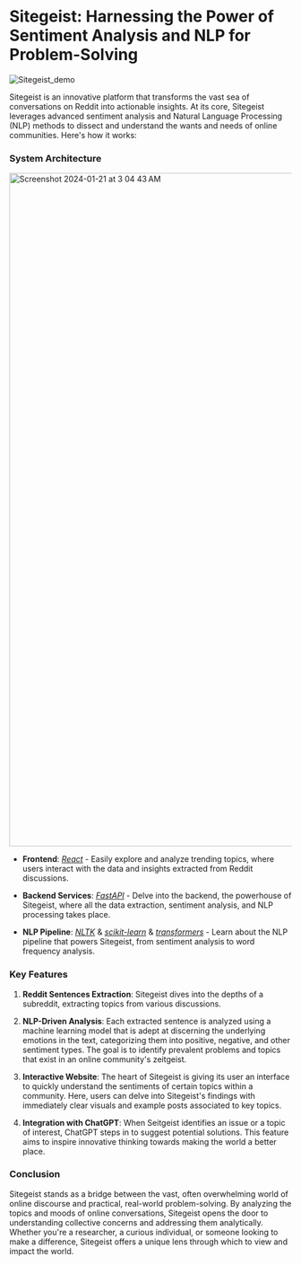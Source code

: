 # Sitegeist: Harnessing the Power of Sentiment Analysis and NLP for Problem-Solving

![Sitegeist_demo](https://github.com/masaishi/Sitegeist/assets/1396267/24a9c748-2040-4d14-95e0-7df00a21b5f0)

Sitegeist is an innovative platform that transforms the vast sea of conversations on Reddit into actionable insights. At its core, Sitegeist leverages advanced sentiment analysis and Natural Language Processing (NLP) methods to dissect and understand the wants and needs of online communities. Here's how it works:

### System Architecture

<img width="1200" alt="Screenshot 2024-01-21 at 3 04 43 AM" src="https://github.com/masaishi/Sitegeist/assets/1396267/554d0562-79e1-4047-928b-4c812afaac80">

- **Frontend**: [*React*](https://react.dev/) - Easily explore and analyze trending topics, where users interact with the data and insights extracted from Reddit discussions.

- **Backend Services**: [*FastAPI*](https://fastapi.tiangolo.com/) - Delve into the backend, the powerhouse of Sitegeist, where all the data extraction, sentiment analysis, and NLP processing takes place.

- **NLP Pipeline**: [*NLTK*](https://www.nltk.org/) & [*scikit-learn*](https://scikit-learn.org/stable/) & [*transformers*](https://huggingface.co/docs/transformers/index) - Learn about the NLP pipeline that powers Sitegeist, from sentiment analysis to word frequency analysis.


### Key Features

1. **Reddit Sentences Extraction**: Sitegeist dives into the depths of a subreddit, extracting topics from various discussions.

2. **NLP-Driven Analysis**: Each extracted sentence is analyzed using a machine learning model that is adept at discerning the underlying emotions in the text, categorizing them into positive, negative, and other sentiment types. The goal is to identify prevalent problems and topics that exist in an online community's zeitgeist.

3. **Interactive Website**: The heart of Sitegeist is giving its user an interface to quickly understand the sentiments of certain topics within a community. Here, users can delve into Sitegeist's findings with immediately clear visuals and example posts associated to key topics.

4. **Integration with ChatGPT**: When Seitgeist identifies an issue or a topic of interest, ChatGPT steps in to suggest potential solutions. This feature aims to inspire innovative thinking towards making the world a better place.

### Conclusion

Sitegeist stands as a bridge between the vast, often overwhelming world of online discourse and practical, real-world problem-solving. By analyzing the topics and moods of online conversations, Sitegeist opens the door to understanding collective concerns and addressing them analytically. Whether you're a researcher, a curious individual, or someone looking to make a difference, Sitegeist offers a unique lens through which to view and impact the world.
